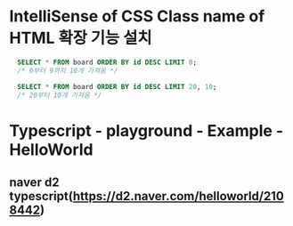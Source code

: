# IntelliSense of CSS Class name of HTML 확장 기능 설치

```sql
  SELECT * FROM board ORDER BY id DESC LIMIT 0; 
  /* 0부터 9까지 10개 가져옴 */

  SELECT * FROM board ORDER BY id DESC LIMIT 20, 10;
  /* 20부터 10개 가져옴 */ 
```


# Typescript - playground - Example - HelloWorld
## naver d2 typescript(https://d2.naver.com/helloworld/2108442)